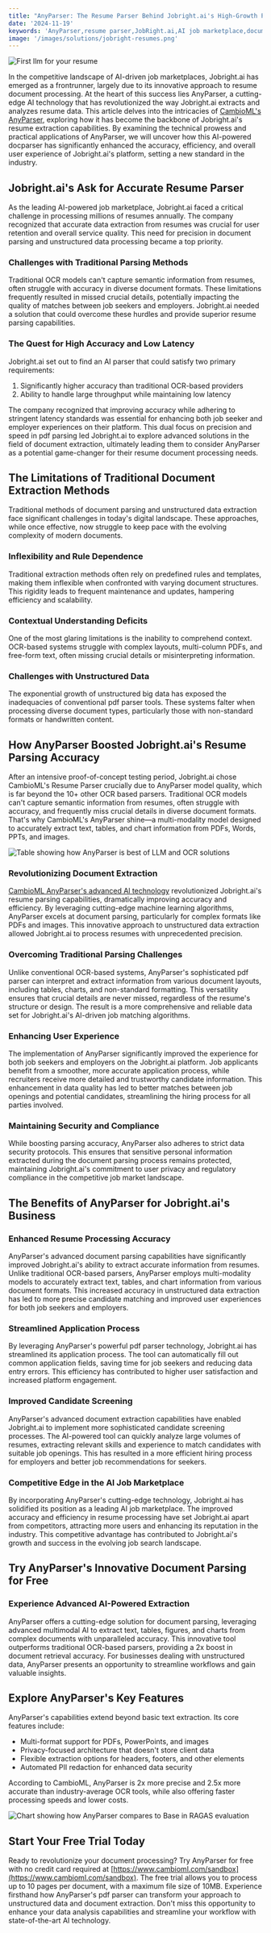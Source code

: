 ```yaml
---
title: "AnyParser: The Resume Parser Behind Jobright.ai's High-Growth Product"
date: '2024-11-19'
keywords: 'AnyParser,resume parser,JobRight.ai,AI job marketplace,document parsing,OCR,resume processing,unstructured data,job matching,recruitment technology'
image: '/images/solutions/jobright-resumes.png'
---
```


![First llm for your resume](/images/solutions/jobright-resumes.png)

In the competitive landscape of AI-driven job marketplaces, Jobright.ai has emerged as a frontrunner, largely due to its innovative approach to resume document processing. At the heart of this success lies AnyParser, a cutting-edge AI technology that has revolutionized the way Jobright.ai extracts and analyzes resume data. This article delves into the intricacies of [CambioML's AnyParser](https://www.cambioml.com/sandbox), exploring how it has become the backbone of Jobright.ai's resume extraction capabilities. By examining the technical prowess and practical applications of AnyParser, we will uncover how this AI-powered docparser has significantly enhanced the accuracy, efficiency, and overall user experience of Jobright.ai's platform, setting a new standard in the industry.

## Jobright.ai's Ask for Accurate Resume Parser

As the leading AI-powered job marketplace, Jobright.ai faced a critical challenge in processing millions of resumes annually. The company recognized that accurate data extraction from resumes was crucial for user retention and overall service quality. This need for precision in document parsing and unstructured data processing became a top priority.

### Challenges with Traditional Parsing Methods

Traditional OCR models can't capture semantic information from resumes, often struggle with accuracy in diverse document formats. These limitations frequently resulted in missed crucial details, potentially impacting the quality of matches between job seekers and employers. Jobright.ai needed a solution that could overcome these hurdles and provide superior resume parsing capabilities.

### The Quest for High Accuracy and Low Latency

Jobright.ai set out to find an AI parser that could satisfy two primary requirements:

1. Significantly higher accuracy than traditional OCR-based providers
2. Ability to handle large throughput while maintaining low latency

The company recognized that improving accuracy while adhering to stringent latency standards was essential for enhancing both job seeker and employer experiences on their platform. This dual focus on precision and speed in pdf parsing led Jobright.ai to explore advanced solutions in the field of document extraction, ultimately leading them to consider AnyParser as a potential game-changer for their resume document processing needs.

## The Limitations of Traditional Document Extraction Methods

Traditional methods of document parsing and unstructured data extraction face significant challenges in today's digital landscape. These approaches, while once effective, now struggle to keep pace with the evolving complexity of modern documents.

### Inflexibility and Rule Dependence

Traditional extraction methods often rely on predefined rules and templates, making them inflexible when confronted with varying document structures. This rigidity leads to frequent maintenance and updates, hampering efficiency and scalability.

### Contextual Understanding Deficits

One of the most glaring limitations is the inability to comprehend context. OCR-based systems struggle with complex layouts, multi-column PDFs, and free-form text, often missing crucial details or misinterpreting information.

### Challenges with Unstructured Data

The exponential growth of unstructured big data has exposed the inadequacies of conventional pdf parser tools. These systems falter when processing diverse document types, particularly those with non-standard formats or handwritten content.

## How AnyParser Boosted Jobright.ai's Resume Parsing Accuracy

After an intensive proof-of-concept testing period, Jobright.ai chose CambioML's Resume Parser crucially due to AnyParser model quality, which is far beyond the 10+ other OCR based parsers. Traditional OCR models can't capture semantic information from resumes, often struggle with accuracy, and frequently miss crucial details in diverse document formats. That's why CambioML's AnyParser shine—a multi-modality model designed to accurately extract text, tables, and chart information from PDFs, Words, PPTs, and images.

![Table showing how AnyParser is best of LLM and OCR solutions](/images/solutions/jobright-table.png)

### Revolutionizing Document Extraction

[CambioML AnyParser's advanced Al technology](https://www.cambioml.com/sandbox) revolutionized Jobright.ai's resume parsing capabilities, dramatically improving accuracy and efficiency. By leveraging cutting-edge machine learning algorithms, AnyParser excels at document parsing, particularly for complex formats like PDFs and images. This innovative approach to unstructured data extraction allowed Jobright.ai to process resumes with unprecedented precision.

### Overcoming Traditional Parsing Challenges

Unlike conventional OCR-based systems, AnyParser's sophisticated pdf parser can interpret and extract information from various document layouts, including tables, charts, and non-standard formatting. This versatility ensures that crucial details are never missed, regardless of the resume's structure or design. The result is a more comprehensive and reliable data set for Jobright.ai's Al-driven job matching algorithms.

### Enhancing User Experience

The implementation of AnyParser significantly improved the experience for both job seekers and employers on the Jobright.ai platform. Job applicants benefit from a smoother, more accurate application process, while recruiters receive more detailed and trustworthy candidate information. This enhancement in data quality has led to better matches between job openings and potential candidates, streamlining the hiring process for all parties involved.

### Maintaining Security and Compliance

While boosting parsing accuracy, AnyParser also adheres to strict data security protocols. This ensures that sensitive personal information extracted during the document parsing process remains protected, maintaining Jobright.ai's commitment to user privacy and regulatory compliance in the competitive job market landscape.

## The Benefits of AnyParser for Jobright.ai's Business

### Enhanced Resume Processing Accuracy

AnyParser's advanced document parsing capabilities have significantly improved Jobright.ai's ability to extract accurate information from resumes. Unlike traditional OCR-based parsers, AnyParser employs multi-modality models to accurately extract text, tables, and chart information from various document formats. This increased accuracy in unstructured data extraction has led to more precise candidate matching and improved user experiences for both job seekers and employers.

### Streamlined Application Process

By leveraging AnyParser's powerful pdf parser technology, Jobright.ai has streamlined its application process. The tool can automatically fill out common application fields, saving time for job seekers and reducing data entry errors. This efficiency has contributed to higher user satisfaction and increased platform engagement.

### Improved Candidate Screening

AnyParser's advanced document extraction capabilities have enabled Jobright.ai to implement more sophisticated candidate screening processes. The AI-powered tool can quickly analyze large volumes of resumes, extracting relevant skills and experience to match candidates with suitable job openings. This has resulted in a more efficient hiring process for employers and better job recommendations for seekers.

### Competitive Edge in the AI Job Marketplace

By incorporating AnyParser's cutting-edge technology, Jobright.ai has solidified its position as a leading AI job marketplace. The improved accuracy and efficiency in resume processing have set Jobright.ai apart from competitors, attracting more users and enhancing its reputation in the industry. This competitive advantage has contributed to Jobright.ai's growth and success in the evolving job search landscape.

## Try AnyParser's Innovative Document Parsing for Free

### Experience Advanced AI-Powered Extraction

AnyParser offers a cutting-edge solution for document parsing, leveraging advanced multimodal AI to extract text, tables, figures, and charts from complex documents with unparalleled accuracy. This innovative tool outperforms traditional OCR-based parsers, providing a 2x boost in document retrieval accuracy. For businesses dealing with unstructured data, AnyParser presents an opportunity to streamline workflows and gain valuable insights.

## Explore AnyParser's Key Features

AnyParser's capabilities extend beyond basic text extraction. Its core features include:

- Multi-format support for PDFs, PowerPoints, and images
- Privacy-focused architecture that doesn't store client data
- Flexible extraction options for headers, footers, and other elements
- Automated PII redaction for enhanced data security

According to CambioML, AnyParser is 2x more precise and 2.5x more accurate than industry-average OCR tools, while also offering faster processing speeds and lower costs.

![Chart showing how AnyParser compares to Base in RAGAS evaluation](/images/solutions/jobright-chart-metrics.png)

## Start Your Free Trial Today

Ready to revolutionize your document processing? Try AnyParser for free with no credit card required at [https://www.cambioml.com/sandbox](https://www.cambioml.com/sandbox). The free trial allows you to process up to 10 pages per document, with a maximum file size of 10MB. Experience firsthand how AnyParser's pdf parser can transform your approach to unstructured data and document extraction. Don't miss this opportunity to enhance your data analysis capabilities and streamline your workflow with state-of-the-art AI technology.
